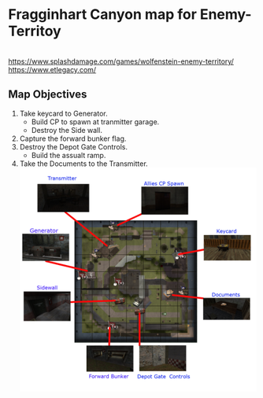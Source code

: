 # Fragginhart Canyon map for Enemy-Territoy 

<br> https://www.splashdamage.com/games/wolfenstein-enemy-territory/
<br> https://www.etlegacy.com/

## Map Objectives
1. Take keycard to Generator.
   - Build CP to spawn at tranmitter garage. 
   - Destroy the Side wall.
2. Capture the forward bunker flag.
3. Destroy the Depot Gate Controls.
   - Build the assualt ramp.
4. Take the Documents to the Transmitter.
![MAP](/readme/map-overview.png)


